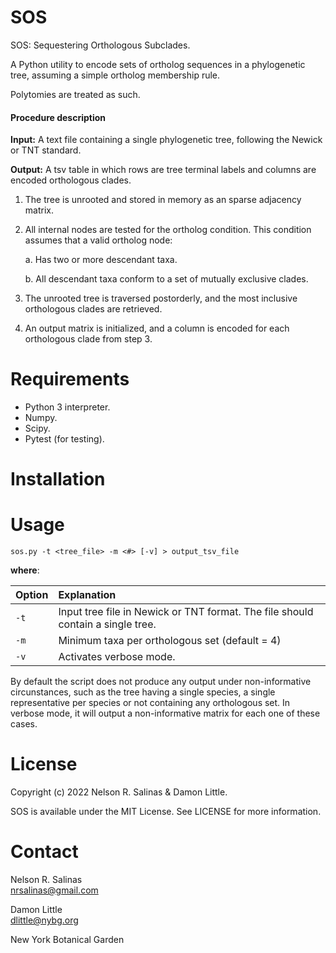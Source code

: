 # SOS
SOS: Sequestering Orthologous Subclades.

A Python utility to encode sets of ortholog sequences in a phylogenetic tree, assuming a simple ortholog membership rule.

Polytomies are treated as such.

#### Procedure description

**Input:** A text file containing a single phylogenetic tree, following the Newick or TNT standard. 

**Output:** A tsv table in which rows are tree terminal labels and columns are encoded orthologous clades.

1. The tree is unrooted and stored in memory as an sparse adjacency matrix.

2. All internal nodes are tested for the ortholog condition. This condition assumes that a valid ortholog node:

	a. Has two or more descendant taxa.

	b. All descendant taxa conform to a set of mutually exclusive clades.

3. The unrooted tree is traversed postorderly, and the most inclusive orthologous clades are retrieved.

4. An output matrix is initialized, and a column is encoded for each orthologous clade from step 3.

# Requirements

- Python 3 interpreter.
- Numpy.
- Scipy.
- Pytest (for testing).

# Installation


# Usage

`sos.py -t <tree_file> -m <#> [-v] > output_tsv_file`

__where__:

| Option | Explanation |
|:---|:---|
| `-t` | Input tree file in Newick or TNT format. The file should contain a single tree. |
| `-m` | Minimum taxa per orthologous set (default = 4) |
| `-v` | Activates verbose mode. |

By default the script does not produce any output under non-informative circunstances, 
such as the tree having a single species, a single representative per species or 
not containing any orthologous set. In verbose mode, it will output a non-informative 
matrix for each one of these cases.

# License

Copyright (c) 2022 Nelson R. Salinas & Damon Little.

SOS is available under the MIT License. See LICENSE for more information.

# Contact

Nelson R. Salinas  
nrsalinas@gmail.com  

Damon Little  
dlittle@nybg.org

New York Botanical Garden
